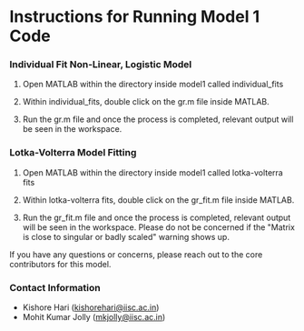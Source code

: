 # Instructions for Running Model 1 Code 

### Individual Fit Non-Linear, Logistic Model

1. Open MATLAB within the directory inside model1 called individual_fits 

2. Within individual_fits, double click on the gr.m file inside MATLAB. 

3. Run the gr.m file and once the process is completed, relevant output will be seen in the workspace.

### Lotka-Volterra Model Fitting 

1. Open MATLAB within the directory inside model1 called lotka-volterra fits 

2. Within lotka-volterra fits, double click on the gr_fit.m file inside MATLAB.

3. Run the gr_fit.m file and once the process is completed, relevant output will be seen in the workspace. Please do not be concerned if the "Matrix is close to singular or badly scaled" warning shows up. 

If you have any questions or concerns, please reach out to the core contributors for this model. 

### Contact Information 

- Kishore Hari (kishorehari@iisc.ac.in)
- Mohit Kumar Jolly (mkjolly@iisc.ac.in) 


